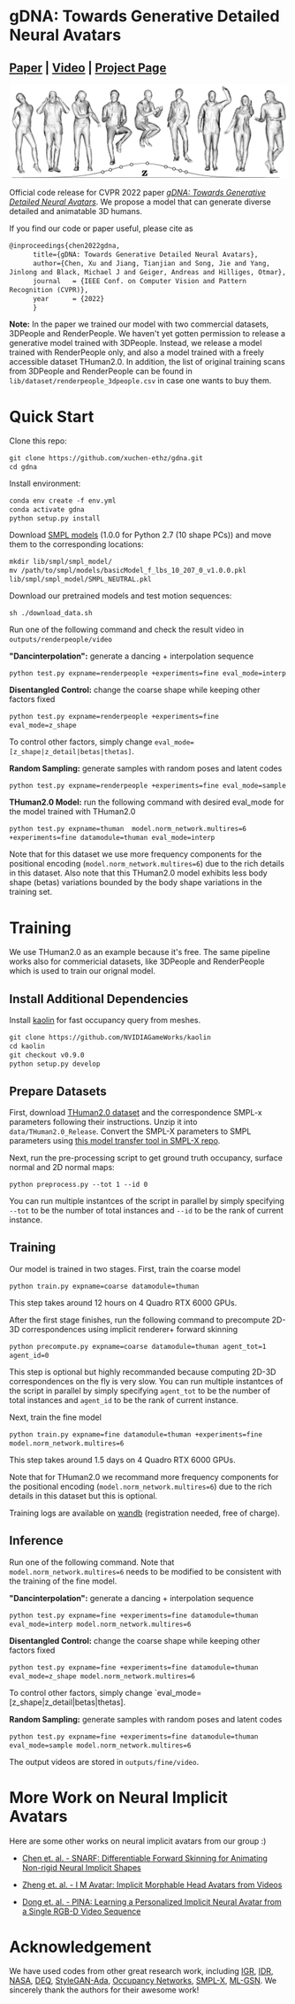 # gDNA: Towards Generative Detailed Neural Avatars
## [Paper](https://ait.ethz.ch/projects/2022/gdna/downloads/main.pdf) | [Video](https://youtu.be/uOyoH7OO16I) | [Project Page](https://xuchen-ethz.github.io/gdna/)

<img src="assets/fig_teaser.png" /> 


Official code release for CVPR 2022 paper [*gDNA: Towards Generative Detailed Neural Avatars*](https://ait.ethz.ch/projects/2022/gdna/downloads/main.pdf). We propose a model that can generate diverse detailed and animatable 3D humans. 

If you find our code or paper useful, please cite as
```
@inproceedings{chen2022gdna,
      title={gDNA: Towards Generative Detailed Neural Avatars},
      author={Chen, Xu and Jiang, Tianjian and Song, Jie and Yang, Jinlong and Black, Michael J and Geiger, Andreas and Hilliges, Otmar},    
      journal   = {IEEE Conf. on Computer Vision and Pattern Recognition (CVPR)},
      year      = {2022}
      }
```

**Note:** In the paper we trained our model with two commercial datasets, 3DPeople and RenderPeople. We haven't yet gotten permission to release a generative model trained with 3DPeople. Instead, we release a model trained with RenderPeople only, and also a model trained with a freely accessible dataset THuman2.0. In addition, the list of original training scans from 3DPeople and RenderPeople can be found in `lib/dataset/renderpeople_3dpeople.csv` in case one wants to buy them. 

# Quick Start
Clone this repo:
```
git clone https://github.com/xuchen-ethz/gdna.git
cd gdna
```

Install environment:
```
conda env create -f env.yml
conda activate gdna
python setup.py install
```

Download [SMPL models](https://smpl.is.tue.mpg.de) (1.0.0 for Python 2.7 (10 shape PCs)) and move them to the corresponding locations:
```
mkdir lib/smpl/smpl_model/
mv /path/to/smpl/models/basicModel_f_lbs_10_207_0_v1.0.0.pkl lib/smpl/smpl_model/SMPL_NEUTRAL.pkl
```

Download our pretrained models and test motion sequences: 
```
sh ./download_data.sh
```

Run one of the following command and check the result video in `outputs/renderpeople/video`


**"Dancinterpolation":** generate a dancing + interpolation sequence
```
python test.py expname=renderpeople +experiments=fine eval_mode=interp
```

**Disentangled Control:** change the coarse shape while keeping other factors fixed
```
python test.py expname=renderpeople +experiments=fine eval_mode=z_shape
```
To control other factors, simply change `eval_mode=[z_shape|z_detail|betas|thetas]`.

**Random Sampling:** generate samples with random poses and latent codes
```
python test.py expname=renderpeople +experiments=fine eval_mode=sample
```


**THuman2.0 Model:** run the following command with desired eval_mode for the model trained with THuman2.0
```
python test.py expname=thuman  model.norm_network.multires=6 +experiments=fine datamodule=thuman eval_mode=interp
```
Note that for this dataset we use more frequency components for the positional encoding (`model.norm_network.multires=6`) due to the rich details in this dataset. Also note that this THuman2.0 model exhibits less body shape (betas) variations bounded by the body shape variations in the training set.

# Training
We use THuman2.0 as an example because it's free. The same pipeline works also for commericial datasets, like 3DPeople and RenderPeople which is used to train our orignal model.

## Install Additional Dependencies
Install [kaolin](https://kaolin.readthedocs.io/en/latest/notes/installation.html) for fast occupancy query from meshes.
```
git clone https://github.com/NVIDIAGameWorks/kaolin
cd kaolin
git checkout v0.9.0
python setup.py develop
```

## Prepare Datasets

First, download [THuman2.0 dataset](https://github.com/ytrock/THuman2.0-Dataset) and the correspondence SMPL-x parameters following their instructions. Unzip it into `data/THuman2.0_Release`. Convert the SMPL-X parameters to SMPL parameters using [this model transfer tool in SMPL-X repo](https://github.com/vchoutas/smplx/blob/master/transfer_model/README.md). 

Next, run the pre-processing script to get ground truth occupancy, surface normal and 2D normal maps:
```
python preprocess.py --tot 1 --id 0
```
You can run multiple instantces of the script in parallel by simply specifying `--tot` to be the number of total instances and `--id` to be the rank of current instance. 

## Training
Our model is trained in two stages. First, train the coarse model
```
python train.py expname=coarse datamodule=thuman
```
This step takes around 12 hours on 4 Quadro RTX 6000 GPUs.

After the first stage finishes, run the following command to precompute 2D-3D correspondences using implicit renderer+ forward skinning
```
python precompute.py expname=coarse datamodule=thuman agent_tot=1 agent_id=0
```
This step is optional but highly recommanded because computing 2D-3D correspondences on the fly is very slow. You can run multiple instantces of the script in parallel by simply specifying `agent_tot` to be the number of total instances and `agent_id` to be the rank of current instance. 

Next, train the fine model
```
python train.py expname=fine datamodule=thuman +experiments=fine model.norm_network.multires=6
```
This step takes around 1.5 days on 4 Quadro RTX 6000 GPUs. 

Note that for THuman2.0 we recommand more frequency components for the positional encoding (`model.norm_network.multires=6`) due to the rich details in this dataset but this is optional.


Training logs are available on [wandb](https://wandb.ai/home) (registration needed, free of charge).

## Inference

Run one of the following command. Note that `model.norm_network.multires=6` needs to be modified to be consistent with the training of the fine model.

**"Dancinterpolation":** generate a dancing + interpolation sequence
```
python test.py expname=fine +experiments=fine datamodule=thuman eval_mode=interp model.norm_network.multires=6
```

**Disentangled Control:** change the coarse shape while keeping other factors fixed
```
python test.py expname=fine +experiments=fine datamodule=thuman eval_mode=z_shape model.norm_network.multires=6
```
To control other factors, simply change `eval_mode=[z_shape|z_detail|betas|thetas].

**Random Sampling:** generate samples with random poses and latent codes
```
python test.py expname=fine +experiments=fine datamodule=thuman eval_mode=sample model.norm_network.multires=6
```

The output videos are stored in `outputs/fine/video`.

# More Work on Neural Implicit Avatars
Here are some other works on neural implicit avatars from our group :)
* [Chen et. al. - SNARF: Differentiable Forward Skinning for Animating Non-rigid Neural Implicit Shapes](https://xuchen-ethz.github.io/snarf/)

* [Zheng et. al. - I M Avatar: Implicit Morphable Head Avatars from Videos](https://github.com/zhengyuf/IMavatar)

* [Dong et. al. - PINA: Learning a Personalized Implicit Neural Avatar from a Single RGB-D Video Sequence](https://zj-dong.github.io/pina/)

# Acknowledgement
We have used codes from other great research work, including [IGR](https://github.com/amosgropp/IGR), [IDR](https://github.com/lioryariv/idr), [NASA](https://github.com/tensorflow/graphics/tree/master/tensorflow_graphics/projects/nasa), [DEQ](https://github.com/locuslab/deq), [StyleGAN-Ada](https://github.com/NVlabs/stylegan2-ada-pytorch), [Occupancy Networks](https://github.com/autonomousvision/occupancy_networks), [SMPL-X](https://github.com/vchoutas/smplx), [ML-GSN](https://github.com/apple/ml-gsn/). We sincerely thank the authors for their awesome work!